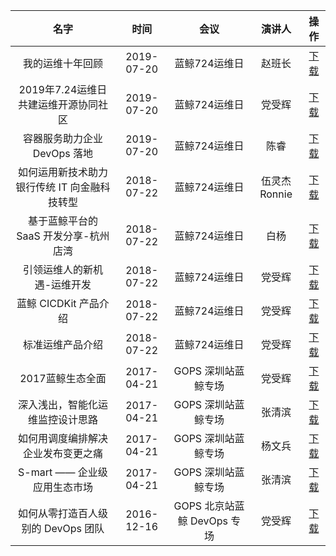 | 名字 | 时间| 会议 | 演讲人 | 操作 |
|:-----:| :-----: | :-----:| :-----: | :-----:|
| 我的运维十年回顾 | 2019-07-20| 蓝鲸724运维日 | 赵班长 | [下载](http://bktencent-1252002024.file.myqcloud.com/1-我的运维十年回顾v2-赵班长.pdf) |
| 2019年7.24运维日共建运维开源协同社区 | 2019-07-20| 蓝鲸724运维日 | 党受辉 | [下载](http://bktencent-1252002024.file.myqcloud.com/2-2019年7.24运维日共建运维开源协同社区-党受辉.pdf) |
| 容器服务助力企业 DevOps 落地 | 2019-07-20| 蓝鲸724运维日 | 陈睿 | [下载](http://bktencent-1252002024.file.myqcloud.com/4-容器服务助力企业DevOps落地-陈睿.pdf) |
| 如何运用新技术助力银行传统 IT 向金融科技转型 | 2018-07-22| 蓝鲸724运维日 | 伍灵杰Ronnie | [下载](http://bktencent-1252002024.file.myqcloud.com/如何运用新技术助力银行传统IT向金融科技转型-Ronnie.pdf) |
| 基于蓝鲸平台的 SaaS 开发分享-杭州店湾 | 2018-07-22| 蓝鲸724运维日 | 白杨 | [下载](http://bktencent-1252002024.file.myqcloud.com/基于蓝鲸平台的SaaS开发分享-杭州店湾@白杨.ppt) |
| 引领运维人的新机遇-运维开发 | 2018-07-22| 蓝鲸724运维日 | 党受辉 | [下载](http://bktencent-1252002024.file.myqcloud.com/引领运维人的新机遇-运维开发2018731.pdf) |
| 蓝鲸 CICDKit 产品介绍 | 2018-07-22| 蓝鲸724运维日 | 党受辉 | [下载](http://bktencent-1252002024.file.myqcloud.com/蓝鲸CICDKit产品介绍.pdf) |
| 标准运维产品介绍 | 2018-07-22| 蓝鲸724运维日 | 党受辉 | [下载](http://bktencent-1252002024.file.myqcloud.com/标准运维产品介绍.pdf) |
| 2017蓝鲸生态全面 | 2017-04-21| GOPS 深圳站蓝鲸专场 | 党受辉 | [下载](http://bktencent-1252002024.file.myqcloud.com/1-党受辉-2017的蓝鲸生态全貌.pdf) |
| 深入浅出，智能化运维监控设计思路 | 2017-04-21| GOPS 深圳站蓝鲸专场 | 张清滨 | [下载](http://bktencent-1252002024.file.myqcloud.com/2-张清滨-深入浅出，智能化运维监控设计思路.pdf) |
| 如何用调度编排解决企业发布变更之痛 | 2017-04-21| GOPS 深圳站蓝鲸专场 | 杨文兵 | [下载](http://bktencent-1252002024.file.myqcloud.com/3-杨文兵-如何用调度编排解决企业发布变更之痛.pdf) |
| S-mart —— 企业级应用生态市场 | 2017-04-21 | GOPS 深圳站蓝鲸专场 | 张清滨 | [下载](http://bktencent-1252002024.file.myqcloud.com/4-张清滨-S-mart企业级应用生态市场.pdf) |
| 如何从零打造百人级别的 DevOps 团队 | 2016-12-16| GOPS 北京站蓝鲸 DevOps 专场 | 党受辉 | [下载](http://bktencent-1252002024.file.myqcloud.com/2016GOPS北京站-蓝鲸DevOps专场【PDF】.pdf) |
